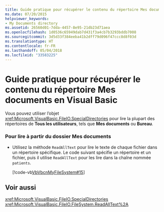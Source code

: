 ```yaml
---
title: Guide pratique pour récupérer le contenu du répertoire Mes documents en Visual Basic
ms.date: 07/20/2015
helpviewer_keywords:
- My Documents directory
ms.assetid: 26560d01-7dda-4457-8e95-21db23d71aea
ms.openlocfilehash: 1d0536c65949dab7d431f3a4cb7b3293bddb7008
ms.sourcegitcommit: 3d5d33f384eeba41b2dff79d096f47ccc8d8f03d
ms.translationtype: HT
ms.contentlocale: fr-FR
ms.lasthandoff: 05/04/2018
ms.locfileid: "33583225"
---
```

# <a name="how-to-retrieve-the-contents-of-the-my-documents-directory-in-visual-basic"></a>Guide pratique pour récupérer le contenu du répertoire Mes documents en Visual Basic
Vous pouvez utiliser l’objet <xref:Microsoft.VisualBasic.FileIO.SpecialDirectories> pour lire la plupart des répertoires de **Tous les utilisateurs**, tels que **Mes documents** ou **Bureau**.  
  
### <a name="to-read-from-the-my-documents-folder"></a>Pour lire à partir du dossier Mes documents  
  
-   Utilisez la méthode `ReadAllText` pour lire le texte de chaque fichier dans un répertoire spécifique. Le code suivant spécifie un répertoire et un fichier, puis il utilise `ReadAllText` pour les lire dans la chaîne nommée `patients`.  
  
     [!code-vb[VbVbcnMyFileSystem#15](../../../../visual-basic/developing-apps/programming/drives-directories-files/codesnippet/VisualBasic/how-to-retrieve-the-contents-of-the-my-documents-directory_1.vb)]  
  
## <a name="see-also"></a>Voir aussi  
 <xref:Microsoft.VisualBasic.FileIO.SpecialDirectories>  
 <xref:Microsoft.VisualBasic.FileIO.FileSystem.ReadAllText%2A>

